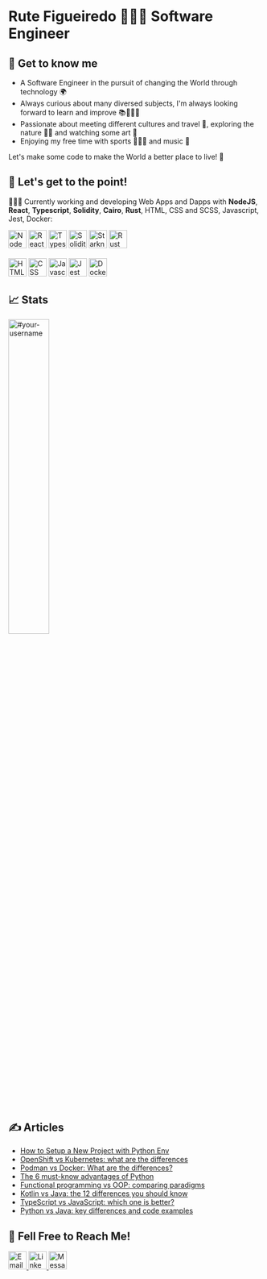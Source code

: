 # Rute Figueiredo 👩🏻‍💻 Software Engineer

## 👋 Get to know me
- A Software Engineer in the pursuit of changing the World through technology 🌍
- Always curious about many diversed subjects, I'm always looking forward to learn and improve 📚🙇🏻‍♀️
- Passionate about meeting different cultures and travel 🛫, exploring the nature 🐾🌲 and watching some art 🎨
- Enjoying my free time with sports 🚵🏻‍♀️ and music 💃

Let's make some code to make the World a better place to live! 🌴

## 🎯 Let's get to the point!
👩🏻‍💻 Currently working and developing Web Apps and Dapps with **NodeJS**, **React**, **Typescript**, **Solidity**, **Cairo**, **Rust**, HTML, CSS and SCSS, Javascript, Jest, Docker: <br />

<span>
  <img src="https://user-images.githubusercontent.com/23409167/225079105-8d0aa2ea-1db0-4905-a101-ef1d20e3d420.png" width="36" height="36" alt="NodeJS" />
  <img src="https://user-images.githubusercontent.com/23409167/225080919-c010b59d-4f11-4bca-971f-af8aa37aa81c.png" width="36" height="36" alt="React" />
  <img src="https://user-images.githubusercontent.com/23409167/225082390-9fc4591a-8a49-4130-9739-af19ae08f630.png" width="36" height="36" alt="Typescript" />
  <img src="https://user-images.githubusercontent.com/23409167/226442807-e681ef8d-0315-4c45-8259-1438e3f7745d.png" width="36" height="36" alt="Solidity" />
  <img src="https://starkware.co/wp-content/uploads/2021/05/StarkNet-Icon.png" width="36" height="36" alt="Starknet" />
  <img src="https://www.rust-lang.org/logos/rust-logo-512x512.png" width="36" height="36" alt="Rust" />
</span>
<br /><br />
<span>
  <img src="https://user-images.githubusercontent.com/23409167/226557605-b8099e8d-0bf3-4251-b711-dc14237525cc.png" width="36" height="36" alt="HTML" />
  <img src="https://user-images.githubusercontent.com/23409167/226558276-2a76ed7b-361b-4fd1-a55c-59b07c5432e2.png" width="36" height="36" alt="CSS" />
  <img src="https://user-images.githubusercontent.com/23409167/226558548-9864cd3c-1247-4a3f-b1ff-d53737525930.png" width="36" height="36" alt="Javascript" />
  <img src="https://user-images.githubusercontent.com/23409167/226554496-6ed2153b-6234-498d-ae38-a362ca245ed3.png" width="36" height="36" alt="Jest" />
  <img src="https://user-images.githubusercontent.com/23409167/226553025-fab21d65-d247-4661-890c-b1d442f4f5ff.png" width="36" height="36" alt="Docker" />
</span>


## 📈 Stats

<span>
  <img width="40%" src="https://github-readme-stats.vercel.app/api/top-langs?username=rutefig&show_icons=true&theme=buefy&title_color=333d29&text_color=414833&bg_color=ffffff&locale=en&layout=compact&hide_border=true" alt="#your-username" />
</span>

## ✍️ Articles
- [How to Setup a New Project with Python Env](https://medium.com/@rutefig/how-to-setup-a-new-project-with-python-env-f6a55a98fc05)
- [OpenShift vs Kubernetes: what are the differences](https://www.imaginarycloud.com/blog/openshift-vs-kubernetes-differences/)
- [Podman vs Docker: What are the differences?](https://www.imaginarycloud.com/blog/podman-vs-docker/)
- [The 6 must-know advantages of Python](https://www.imaginarycloud.com/blog/advantages-of-python/)
- [Functional programming vs OOP: comparing paradigms](https://www.imaginarycloud.com/blog/functional-programming-vs-oop/)
- [Kotlin vs Java: the 12 differences you should know](https://www.imaginarycloud.com/blog/kotlin-vs-java/)
- [TypeScript vs JavaScript: which one is better?](https://www.imaginarycloud.com/blog/typescript-vs-javascript/)
- [Python vs Java: key differences and code examples](https://www.imaginarycloud.com/blog/python-vs-java/)


## 📱 Fell Free to Reach Me!
<span>
  <a href="mailto:rfigueiredo.dev@gmail.com">
    <img src="https://user-images.githubusercontent.com/23409167/226564520-f673ae13-e923-4571-a12c-86d95f040c18.png" width="36" height="36" alt="Email me" />
  </a>
  <a href="https://www.linkedin.com/in/rute-figueiredo-dev/">
    <img src="https://user-images.githubusercontent.com/23409167/226563759-2c1dadb0-54de-4a20-8166-4dfc8d9b5422.png" width="36" height="36" alt="LinkedIn Profile" />
  </a>
  <a href="https://t.me/rutefig">
    <img src="https://user-images.githubusercontent.com/23409167/226565671-a2b48714-8274-4161-8e83-f949e79aa7c5.png" width="36" height="36" alt="Message me on Telegram" />
  </a>
</span>

<!--
**rutefig/rutefig** is a ✨ _special_ ✨ repository because its `README.md` (this file) appears on your GitHub profile.

Here are some ideas to get you started:

- 🔭 I’m currently working on ...
- 🌱 I’m currently learning ...
- 👯 I’m looking to collaborate on ...
- 🤔 I’m looking for help with ...
- 💬 Ask me about ...
- 📫 How to reach me: ...
- 😄 Pronouns: ...
- ⚡ Fun fact: ...

Stats:
<img width="48%" src="https://github-readme-stats.vercel.app/api?username=rutefig&show_icons=true&theme=transparent&title_color=ff8000&text_color=ffffff&bg_color=6a6a6a&locale=en&hide_border=true" alt="rutefig" />
<img width="48%" src="https://github-readme-streak-stats.herokuapp.com/?user=rutefig&theme=highcontrast&hide_border=true" alt="rutefig" />
-->
